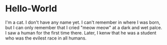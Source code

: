 # Hello-World

I'm a cat. I don't have any name yet.
I can't remember in where I was born, but I can only remember that I cried "meow meow" at a dark and wet palce.
I saw a human for the first time there.
Later, I kenw that he was a student who was the evilest race in all humans.
